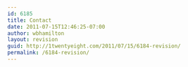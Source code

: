 ```yaml
---
id: 6185
title: Contact
date: 2011-07-15T12:46:25-07:00
author: wbhamilton
layout: revision
guid: http://1twentyeight.com/2011/07/15/6184-revision/
permalink: /6184-revision/
---
```

